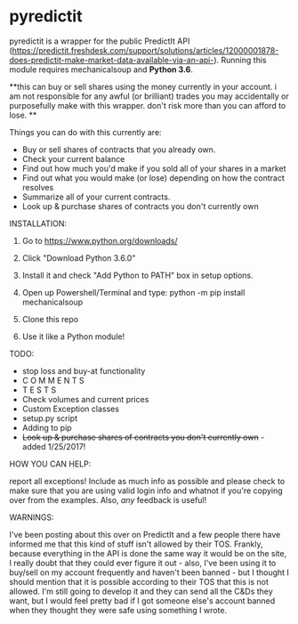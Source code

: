 # pyredictit

pyredictit is a wrapper for the public PredictIt API (https://predictit.freshdesk.com/support/solutions/articles/12000001878-does-predictit-make-market-data-available-via-an-api-).  Running this module requires mechanicalsoup and <b>Python 3.6</b>.

**this can buy or sell shares using the money currently in your account. i am not responsible for any awful (or brilliant) trades you may accidentally or purposefully make with this wrapper. don't risk more than you can afford to lose. **

Things you can do with this currently are:
- Buy or sell shares of contracts that you already own.
- Check your current balance
- Find out how much you'd make if you sold all of your shares in a market
- Find out what you would make (or lose) depending on how the contract resolves
- Summarize all of your current contracts.
- Look up & purchase shares of contracts you don't currently own

INSTALLATION:

1. Go to https://www.python.org/downloads/

2. Click "Download Python 3.6.0"

3. Install it and check "Add Python to PATH"  box in setup options.

4. Open up Powershell/Terminal and type: python -m pip install mechanicalsoup

5. Clone this repo

6. Use it like a Python module!

TODO:
* stop loss and buy-at functionality
* C O M M E N T S
* T E S T S
* Check volumes and current prices
* Custom Exception classes
* setup.py script
* Adding to pip
* <s>Look up & purchase shares of contracts you don't currently own</s> - added 1/25/2017!

HOW YOU CAN HELP:

report all exceptions!  Include as much info as possible and please check to make sure that you are using valid login info and whatnot if you're copying over from the examples.  Also, *any* feedback is useful! 

WARNINGS:

I've been posting about this over on PredictIt and a few people there have informed me that this kind of stuff isn't allowed by their TOS. Frankly, because everything in the API is done the same way it would be on the site, I really doubt that they could ever figure it out - also, I've been using it to buy/sell on my account frequently and haven't been banned - but I thought I should mention that it is possible according to their TOS that this is not allowed.  I'm still going to develop it and they can send all the C&Ds they want, but I would feel pretty bad if I got someone else's account banned when they thought they were safe using something I wrote.

